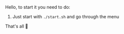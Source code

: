 Hello, to start it you need to do:

1) Just start with `./start.sh` and go through the menu

That's all 🎉